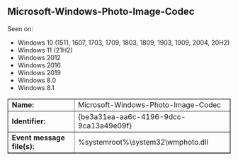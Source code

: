 ## Microsoft-Windows-Photo-Image-Codec

Seen on:
* Windows 10 (1511, 1607, 1703, 1709, 1803, 1809, 1903, 1909, 2004, 20H2)
* Windows 11 (21H2)
* Windows 2012
* Windows 2016
* Windows 2019
* Windows 8.0
* Windows 8.1

<table border="1" class="docutils">
  <tbody>
    <tr>
      <td><b>Name:</b></td>
      <td>Microsoft-Windows-Photo-Image-Codec</td>
    </tr>
    <tr>
      <td><b>Identifier:</b></td>
      <td>{be3a31ea-aa6c-4196-9dcc-9ca13a49e09f}</td>
    </tr>
    <tr>
      <td><b>Event message file(s):</b></td>
      <td>%systemroot%\system32\wmphoto.dll</td>
    </tr>
  </tbody>
</table>

&nbsp;

